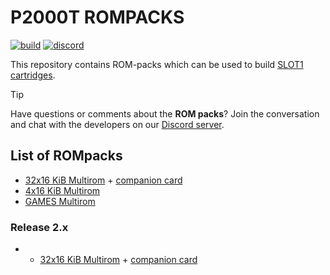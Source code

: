 # P2000T ROMPACKS

[![build](https://github.com/ifilot/p2000t-rompacks/actions/workflows/nightly-build.yml/badge.svg)](https://github.com/ifilot/p2000t-rompacks/actions/workflows/nightly-build.yml)
[![discord](https://img.shields.io/discord/1167925678868541451?logo=discord&logoColor=white)](https://discord.gg/YtzJTWYAxy)

This repository contains ROM-packs which can be used to build 
[SLOT1 cartridges](https://github.com/ifilot/p2000t-cartridges).

> [!TIP] 
> Have questions or comments about the **ROM packs**? Join
> the conversation and chat with the developers on our [Discord
> server](https://discord.gg/YtzJTWYAxy).

## List of ROMpacks

* [32x16 KiB Multirom](https://github.com/ifilot/p2000t-rompacks/releases/download/nightly/MULTIROM-512KiB.BIN) + [companion card](https://github.com/ifilot/p2000t-rompacks/releases/download/nightly/card.png)
* [4x16 KiB Multirom](https://github.com/ifilot/p2000t-rompacks/releases/download/nightly/MULTIROM-64KiB.BIN)
* [GAMES Multirom](https://github.com/ifilot/p2000t-rompacks/releases/download/nightly/GAMES-128KiB.BIN)

### Release 2.x

* * [32x16 KiB Multirom](https://github.com/ifilot/p2000t-rompacks/releases/download/nightly/MULTIROM-512KiB-RELEASE2.BIN) + [companion card](https://github.com/ifilot/p2000t-rompacks/releases/download/nightly/card.png)